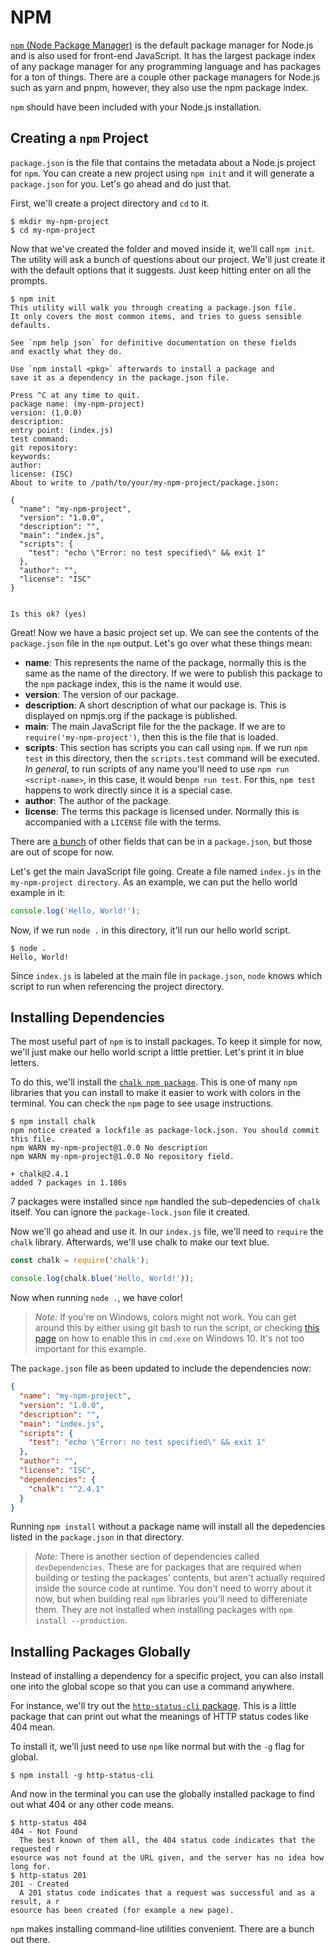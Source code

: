 # NPM

[`npm` (Node Package Manager)](https://www.npmjs.com) is the default package
manager for Node.js and is also used for front-end JavaScript. It has the
largest package index of any package manager for any programming language and
has packages for a ton of things. There are a couple other package managers for
Node.js such as yarn and pnpm, however, they also use the npm package index.

`npm` should have been included with your Node.js installation.

## Creating a `npm` Project

`package.json` is the file that contains the metadata about a Node.js project
for `npm`. You can create a new project using `npm init` and it will generate a
`package.json` for you. Let's go ahead and do just that.

First, we'll create a project directory and `cd` to it.

```shell
$ mkdir my-npm-project
$ cd my-npm-project
```

Now that we've created the folder and moved inside it, we'll call `npm init`.
The utility will ask a bunch of questions about our project. We'll just create
it with the default options that it suggests. Just keep hitting enter on all
the prompts.

```shell
$ npm init
This utility will walk you through creating a package.json file.
It only covers the most common items, and tries to guess sensible defaults.

See `npm help json` for definitive documentation on these fields
and exactly what they do.

Use `npm install <pkg>` afterwards to install a package and
save it as a dependency in the package.json file.

Press ^C at any time to quit.
package name: (my-npm-project)
version: (1.0.0)
description:
entry point: (index.js)
test command:
git repository:
keywords:
author:
license: (ISC)
About to write to /path/to/your/my-npm-project/package.json:

{
  "name": "my-npm-project",
  "version": "1.0.0",
  "description": "",
  "main": "index.js",
  "scripts": {
    "test": "echo \"Error: no test specified\" && exit 1"
  },
  "author": "",
  "license": "ISC"
}


Is this ok? (yes)
```

Great! Now we have a basic project set up. We can see the contents of the
`package.json` file in the `npm` output. Let's go over what these things mean:

- **name**: This represents the name of the package, normally this is the same
  as the name of the directory. If we were to publish this package to the `npm`
  package index, this is the name it would use.
- **version**: The version of our package.
- **description**: A short description of what our package is. This is
  displayed on npmjs.org if the package is published.
- **main**: The main JavaScript file for the the package. If we are to
  `require('my-npm-project')`, then this is the file that is loaded.
- **scripts**: This section has scripts you can call using `npm`. If we run
  `npm test` in this directory, then the `scripts.test` command will be
  executed. *In general*, to run scripts of any name you'll need to use
  `npm run <script-name>`, in this case, it would be`npm run test`. For this,
  `npm test` happens to work directly since it is a special case.
- **author**: The author of the package.
- **license**: The terms this package is licensed under. Normally this is
  accompanied with a `LICENSE` file with the terms.

There are [a bunch](https://docs.npmjs.com/files/package.json) of other fields
that can be in a `package.json`, but those are out of scope for now.

Let's get the main JavaScript file going. Create a file named `index.js` in the
`my-npm-project directory`. As an example, we can put the hello world example
in it:

```js
console.log('Hello, World!');
```

Now, if we run `node .` in this directory, it'll run our hello world script.

```shell
$ node .
Hello, World!
```

Since `index.js` is labeled at the main file in `package.json`, `node` knows
which script to run when referencing the project directory.

## Installing Dependencies

The most useful part of `npm` is to install packages. To keep it simple for
now, we'll just make our hello world script a little prettier. Let's print it
in blue letters.

To do this, we'll install the
[`chalk npm package`](https://www.npmjs.com/package/chalk). This is one of many
`npm` libraries that you can install to make it easier to work with colors in
the terminal. You can check the `npm` page to see usage instructions.

```shell
$ npm install chalk
npm notice created a lockfile as package-lock.json. You should commit this file.
npm WARN my-npm-project@1.0.0 No description
npm WARN my-npm-project@1.0.0 No repository field.

+ chalk@2.4.1
added 7 packages in 1.186s
```

7 packages were installed since `npm` handled the sub-depedencies of `chalk`
itself. You can ignore the `package-lock.json` file it created.

Now we'll go ahead and use it. In our `index.js` file, we'll need to `require`
the `chalk` library. Afterwards, we'll use chalk to make our text blue.

```js
const chalk = require('chalk');

console.log(chalk.blue('Hello, World!'));
```

Now when running `node .`, we have color!

> *Note:* If you're on Windows, colors might not work. You can get around this
> by either using git bash to run the script, or checking
> [this page](https://docs.microsoft.com/en-us/windows/console/console-virtual-terminal-sequences)
> on how to enable this in `cmd.exe` on Windows 10. It's not too important for
> this example.

The `package.json` file as been updated to include the dependencies now:

```json
{
  "name": "my-npm-project",
  "version": "1.0.0",
  "description": "",
  "main": "index.js",
  "scripts": {
    "test": "echo \"Error: no test specified\" && exit 1"
  },
  "author": "",
  "license": "ISC",
  "dependencies": {
    "chalk": "^2.4.1"
  }
}
```

Running `npm install` without a package name will install all the depedencies
listed in the `package.json` in that directory.

> *Note:* There is another section of dependencies called `devDependencies`.
> These are for packages that are required when building or testing the
> packages' contents, but aren't actually required inside the source code at
> runtime. You don't need to worry about it now, but when building real `npm`
> libraries you'll need to differeniate them. They are not installed when
> installing packages with `npm install --production`.

## Installing Packages Globally

Instead of installing a dependency for a specific project, you can also install
one into the global scope so that you can use a command anywhere.

For instance, we'll try out the
[`http-status-cli` package](https://npmjs.org/http-status-cli). This is a
little package that can print out what the meanings of HTTP status codes like
404 mean.

To install it, we'll just need to use `npm` like normal but with the `-g` flag
for global.

```shell
$ npm install -g http-status-cli
```

And now in the terminal you can use the globally installed package to find out
what 404 or any other code means.

```shell
$ http-status 404
404 - Not Found
  The best known of them all, the 404 status code indicates that the requested r
esource was not found at the URL given, and the server has no idea how long for.
$ http-status 201
201 - Created
  A 201 status code indicates that a request was successful and as a result, a r
esource has been created (for example a new page).
```

`npm` makes installing command-line utilities convenient. There are a bunch out
there.
